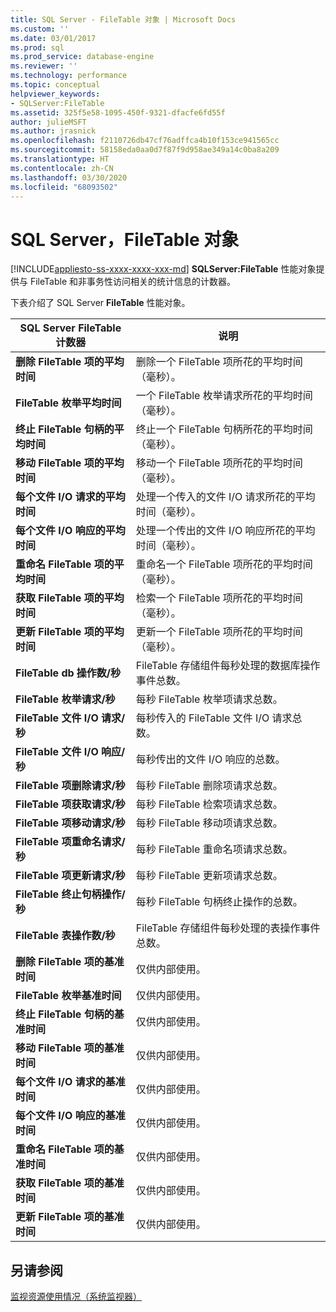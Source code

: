```yaml
---
title: SQL Server - FileTable 对象 | Microsoft Docs
ms.custom: ''
ms.date: 03/01/2017
ms.prod: sql
ms.prod_service: database-engine
ms.reviewer: ''
ms.technology: performance
ms.topic: conceptual
helpviewer_keywords:
- SQLServer:FileTable
ms.assetid: 325f5e58-1095-450f-9321-dfacfe6fd55f
author: julieMSFT
ms.author: jrasnick
ms.openlocfilehash: f2110726db47cf76adffca4b10f153ce941565cc
ms.sourcegitcommit: 58158eda0aa0d7f87f9d958ae349a14c0ba8a209
ms.translationtype: HT
ms.contentlocale: zh-CN
ms.lasthandoff: 03/30/2020
ms.locfileid: "68093502"
---
```

# <a name="sql-server-filetable-object"></a>SQL Server，FileTable 对象
[!INCLUDE[appliesto-ss-xxxx-xxxx-xxx-md](../../includes/appliesto-ss-xxxx-xxxx-xxx-md.md)]
**SQLServer:FileTable** 性能对象提供与 FileTable 和非事务性访问相关的统计信息的计数器。

下表介绍了 SQL Server **FileTable** 性能对象。

|**SQL Server FileTable 计数器**|说明|  
|-------------|-----------------|  
|**删除 FileTable 项的平均时间**|删除一个 FileTable 项所花的平均时间（毫秒）。|
|**FileTable 枚举平均时间**|一个 FileTable 枚举请求所花的平均时间（毫秒）。|
|**终止 FileTable 句柄的平均时间**|终止一个 FileTable 句柄所花的平均时间（毫秒）。|
|**移动 FileTable 项的平均时间**|移动一个 FileTable 项所花的平均时间（毫秒）。|
|**每个文件 I/O 请求的平均时间**|处理一个传入的文件 I/O 请求所花的平均时间（毫秒）。|
|**每个文件 I/O 响应的平均时间**|处理一个传出的文件 I/O 响应所花的平均时间（毫秒）。|
|**重命名 FileTable 项的平均时间**|重命名一个 FileTable 项所花的平均时间（毫秒）。|
|**获取 FileTable 项的平均时间**|检索一个 FileTable 项所花的平均时间（毫秒）。|
|**更新 FileTable 项的平均时间**|更新一个 FileTable 项所花的平均时间（毫秒）。|
|**FileTable db 操作数/秒**|FileTable 存储组件每秒处理的数据库操作事件总数。|
|**FileTable 枚举请求/秒**|每秒 FileTable 枚举项请求总数。|
|**FileTable 文件 I/O 请求/秒**|每秒传入的 FileTable 文件 I/O 请求总数。|
|**FileTable 文件 I/O 响应/秒**|每秒传出的文件 I/O 响应的总数。|
|**FileTable 项删除请求/秒**|每秒 FileTable 删除项请求总数。|
|**FileTable 项获取请求/秒**|每秒 FileTable 检索项请求总数。|
|**FileTable 项移动请求/秒**|每秒 FileTable 移动项请求总数。|
|**FileTable 项重命名请求/秒**|每秒 FileTable 重命名项请求总数。|
|**FileTable 项更新请求/秒**|每秒 FileTable 更新项请求总数。|
|**FileTable 终止句柄操作/秒**|每秒 FileTable 句柄终止操作的总数。|
|**FileTable 表操作数/秒**|FileTable 存储组件每秒处理的表操作事件总数。|
|**删除 FileTable 项的基准时间**|仅供内部使用。|
|**FileTable 枚举基准时间**|仅供内部使用。|
|**终止 FileTable 句柄的基准时间**|仅供内部使用。|
|**移动 FileTable 项的基准时间**|仅供内部使用。|
|**每个文件 I/O 请求的基准时间**|仅供内部使用。|
|**每个文件 I/O 响应的基准时间**|仅供内部使用。|
|**重命名 FileTable 项的基准时间**|仅供内部使用。|
|**获取 FileTable 项的基准时间**|仅供内部使用。|
|**更新 FileTable 项的基准时间**|仅供内部使用。| 
 
## <a name="see-also"></a>另请参阅  
[监视资源使用情况（系统监视器）](../../relational-databases/performance-monitor/monitor-resource-usage-system-monitor.md)
